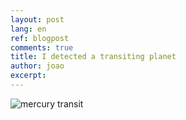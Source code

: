 ```yaml
---
layout: post
lang: en
ref: blogpost
comments: true
title: I detected a transiting planet
author: joao
excerpt:
---
```


![mercury transit]({{site.baseurl}}/assets/img/mercury_transit_20191111.jpg)
